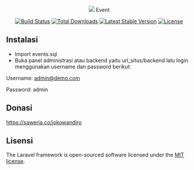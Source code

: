 <p align="center"><img src="https://laravel.com/assets/img/components/logo-laravel.svg"> Event</p>

<p align="center">
<a href="https://travis-ci.org/laravel/framework"><img src="https://travis-ci.org/laravel/framework.svg" alt="Build Status"></a>
<a href="https://packagist.org/packages/laravel/framework"><img src="https://poser.pugx.org/laravel/framework/d/total.svg" alt="Total Downloads"></a>
<a href="https://packagist.org/packages/laravel/framework"><img src="https://poser.pugx.org/laravel/framework/v/stable.svg" alt="Latest Stable Version"></a>
<a href="https://packagist.org/packages/laravel/framework"><img src="https://poser.pugx.org/laravel/framework/license.svg" alt="License"></a>
</p>

## Instalasi
- Import events.sql
- Buka panel administrasi atau backend yaitu url_situs/backend lalu login menggunakan username dan password berikut:

Username: admin@demo.com

Password: admin

## Donasi
https://saweria.co/jokowandiro

## Lisensi

The Laravel framework is open-sourced software licensed under the [MIT license](http://opensource.org/licenses/MIT).
